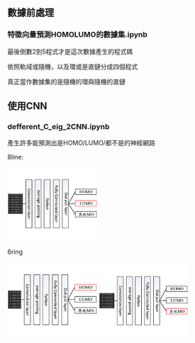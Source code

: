 ## 數據前處理

### 特徵向量預測HOMOLUMO的數據集.ipynb

最後倒數2到5程式才是這次數據產生的程式碼

依照軌域或隨機，以及環或是直鏈分成四個程式

真正當作數據集的是隨機的環與隨機的直鏈


## 使用CNN

### defferent_C_eig_2CNN.ipynb

產生許多能預測出是HOMO/LUMO/都不是的神經網路



8line:

<img src="https://github.com/Yin-Tzu/predict_DA_reaction_product2/raw/main/3molecule_pi_orbital_filter/CNN_8Cline_molecule_pi_orbital_filter.png" width = "40%" />

6ring

<img src="https://github.com/Yin-Tzu/predict_DA_reaction_product2/raw/main/3molecule_pi_orbital_filter/CNN_6Cring_molecule_pi_orbital_filter.png" width = "40%" />

<img src="https://github.com/Yin-Tzu/predict_DA_reaction_product2/raw/main/3molecule_pi_orbital_filter/CNN_5Cring_molecule_pi_orbital_filter.png" width = "40%" />
